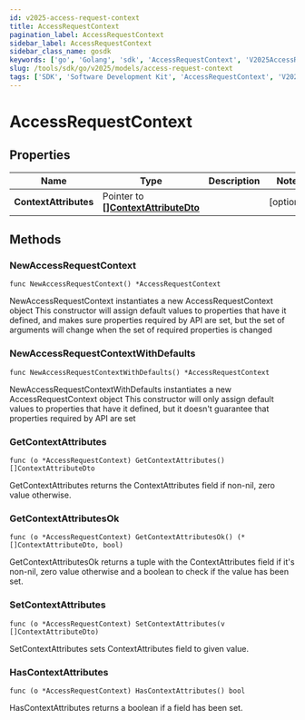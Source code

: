 ```yaml
---
id: v2025-access-request-context
title: AccessRequestContext
pagination_label: AccessRequestContext
sidebar_label: AccessRequestContext
sidebar_class_name: gosdk
keywords: ['go', 'Golang', 'sdk', 'AccessRequestContext', 'V2025AccessRequestContext'] 
slug: /tools/sdk/go/v2025/models/access-request-context
tags: ['SDK', 'Software Development Kit', 'AccessRequestContext', 'V2025AccessRequestContext']
---
```


# AccessRequestContext

## Properties

Name | Type | Description | Notes
------------ | ------------- | ------------- | -------------
**ContextAttributes** | Pointer to [**[]ContextAttributeDto**](context-attribute-dto) |  | [optional] 

## Methods

### NewAccessRequestContext

`func NewAccessRequestContext() *AccessRequestContext`

NewAccessRequestContext instantiates a new AccessRequestContext object
This constructor will assign default values to properties that have it defined,
and makes sure properties required by API are set, but the set of arguments
will change when the set of required properties is changed

### NewAccessRequestContextWithDefaults

`func NewAccessRequestContextWithDefaults() *AccessRequestContext`

NewAccessRequestContextWithDefaults instantiates a new AccessRequestContext object
This constructor will only assign default values to properties that have it defined,
but it doesn't guarantee that properties required by API are set

### GetContextAttributes

`func (o *AccessRequestContext) GetContextAttributes() []ContextAttributeDto`

GetContextAttributes returns the ContextAttributes field if non-nil, zero value otherwise.

### GetContextAttributesOk

`func (o *AccessRequestContext) GetContextAttributesOk() (*[]ContextAttributeDto, bool)`

GetContextAttributesOk returns a tuple with the ContextAttributes field if it's non-nil, zero value otherwise
and a boolean to check if the value has been set.

### SetContextAttributes

`func (o *AccessRequestContext) SetContextAttributes(v []ContextAttributeDto)`

SetContextAttributes sets ContextAttributes field to given value.

### HasContextAttributes

`func (o *AccessRequestContext) HasContextAttributes() bool`

HasContextAttributes returns a boolean if a field has been set.


